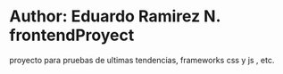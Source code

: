 Author: Eduardo Ramirez N.
frontendProyect
===============
proyecto para pruebas de ultimas tendencias, frameworks css y js , etc.